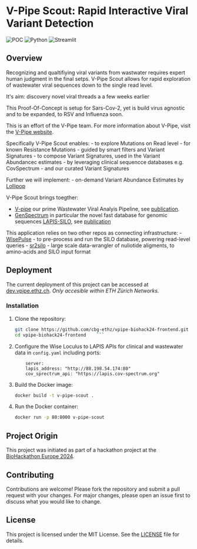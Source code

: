 # V-Pipe Scout: Rapid Interactive Viral Variant Detection 

![POC](https://img.shields.io/badge/status-POC-yellow)
![Python](https://img.shields.io/badge/python-3.9%2B-blue)
![Streamlit](https://img.shields.io/badge/streamlit-1.45.0-brightgreen)

## Overview

Recognizing and qualtifiying viral variants from wastwater requires expert human judgment in the final setps.
V-Pipe Scout allows for rapid exploration of wastewater viral sequences down to the single read level. 

It's aim: discovery novel viral threads a a few weeks earlier

This Proof-Of-Concept is setup for Sars-Cov-2, yet is build virus agnostic and to be expanded, to RSV and Influenza soon.

This is an effort of the V-Pipe team.
For more information about V-Pipe, visit the [V-Pipe website](https://cbg-ethz.github.io/V-pipe/).

Specifically V-Pipe Scout enables:
    - to explore Mutations on Read level
        - for known Resistance Mutations
        - guided by smart filters and Variant Signatures
    - to compose Variant Signatures, used in the Variant Abundancec estimates
        - by leveraging clinical sequencce databases e.g. CovSpectrum
        - and our curated Variant Signatures

Further we will implement:
    - on-demand Variant Abundance Estimates by [Lollipop](https://github.com/cbg-ethz/LolliPop)

V-Pipe Scout brings toegther:
- [V-pipe](https://github.com/cbg-ethz/V-pipe) our prime Wastewater Viral Analyis Pipeline, see [publication](https://www.biorxiv.org/content/10.1101/2023.10.16.562462v1.full). 
- [GenSpectrum](https://genspectrum.org/) in particular the novel fast database for genomic sequences [LAPIS-SILO](https://github.com/GenSpectrum/LAPIS-SILO), see [publication](https://bmcbioinformatics.biomedcentral.com/articles/10.1186/s12859-023-05364-3)


This application relies on two other repos as connecting infrastructure:
    - [WisePulse](https://github.com/cbg-ethz/WisePulse) - to pre-process and run the SILO database, powering read-level queries
    - [sr2silo](https://github.com/cbg-ethz/sr2silo) - large scale data-wrangler of nuliotide aligments, to amino-acids and SILO input format


## Deployment

The current deployment of this project can be accessed at [dev.vpipe.ethz.ch](dev.vpipe.ethz.ch).
_Only accesible within ETH Zürich Networks._


### Installation

1. Clone the repository:
    ```sh
    git clone https://github.com/cbg-ethz/vpipe-biohack24-frontend.git
    cd vpipe-biohack24-frontend    ```


2. Configure the Wise Loculus to LAPIS APIs for clinical and wastewater data in `config.yaml` including ports:
    ```env
        server:
        lapis_address: "http://88.198.54.174:80"
        cov_sprectrum_api: "https://lapis.cov-spectrum.org"
    ```

4. Build the Docker image:
    ```sh
    docker build -t v-pipe-scout .
    ```

5. Run the Docker container:
    ```sh
    docker run -p 80:8000 v-pipe-scout
    ```


## Project Origin

This project was initiated as part of a hackathon project at the [BioHackathon Europe 2024](https://biohackathon-europe.org/).


## Contributing

Contributions are welcome! Please fork the repository and submit a pull request with your changes. For major changes, please open an issue first to discuss what you would like to change.

## License

This project is licensed under the MIT License. See the [LICENSE](LICENSE) file for details.
